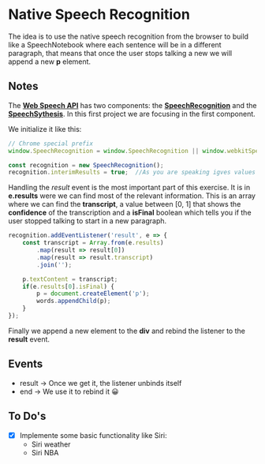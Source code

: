 # Native Speech Recognition

The idea is to use the native speech recognition from the browser to build like a SpeechNotebook where each sentence will be in a different paragraph, that means that once 
the user stops talking a new we will append a new **p** element. 


## Notes
The **[Web Speech API][1]** has two components: the **[SpeechRecognition][2]** and the **[SpeechSythesis][3]**. In this first project we are focusing in the first component.

We initialize it like this:
```javascript
// Chrome special prefix
window.SpeechRecognition = window.SpeechRecognition || window.webkitSpeechRecognition;

const recognition = new SpeechRecognition();
recognition.interimResults = true;  //As you are speaking igves values rather than waiting till you end speaking       
```

Handling the *result* event is the most important part of this exercise. It is in **e.results** were we can find most of the relevant information. This is an array 
where we can find the **transcript**, a value between [0, 1] that shows the **confidence** of the transcription and a **isFinal** boolean which tells you if the user stopped
talking to start in a new paragraph.

```javascript
recognition.addEventListener('result', e => {
    const transcript = Array.from(e.results)
        .map(result => result[0])
        .map(result => result.transcript)
        .join('');

    p.textContent = transcript;
    if(e.results[0].isFinal) {
        p = document.createElement('p');
        words.appendChild(p);
    }
});
```

Finally we append a new element to the **div** and rebind the listener to the **result** event.



## Events
* result -> Once we get it, the listener unbinds itself
* end -> We use it to rebind it 😀

## To Do's
* [x] Implemente some basic functionality like Siri: 
    - Siri weather
    - Siri NBA

[1]:https://developer.mozilla.org/en-US/docs/Web/API/Web_Speech_API
[2]:https://developer.mozilla.org/en-US/docs/Web/API/SpeechRecognition
[3]:https://developer.mozilla.org/en-US/docs/Web/API/SpeechSynthesis
